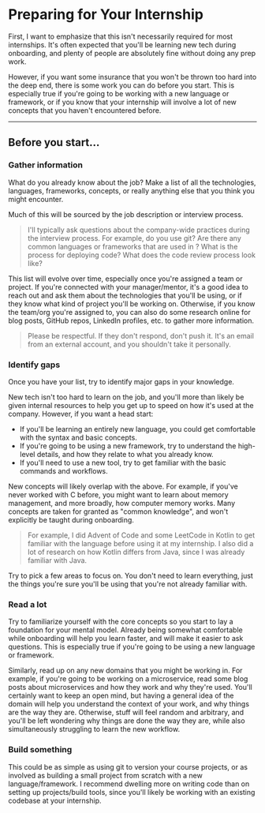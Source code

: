 # Preparing for Your Internship

First, I want to emphasize that this isn't necessarily required for most internships. It's often expected that you'll be learning new tech during onboarding, and plenty of people are absolutely fine without doing any prep work.

However, if you want some insurance that you won't be thrown too hard into the deep end, there is some work you can do before you start. This is especially true if you're going to be working with a new language or framework, or if you know that your internship will involve a lot of new concepts that you haven't encountered before.

---

## Before you start...

### Gather information

What do you already know about the job? Make a list of all the technologies, languages, frameworks, concepts, or really anything else that you think you might encounter.

Much of this will be sourced by the job description or interview process.

> I'll typically ask questions about the company-wide practices during the interview process. For example, do you use git? Are there any common languages or frameworks that are used in <X>? What is the process for deploying code? What does the code review process look like?

This list will evolve over time, especially once you're assigned a team or project. If you're connected with your manager/mentor, it's a good idea to reach out and ask them about the technologies that you'll be using, or if they know what kind of project you'll be working on. Otherwise, if you know the team/org you're assigned to, you can also do some research online for blog posts, GitHub repos, LinkedIn profiles, etc. to gather more information.

> Please be respectful. If they don't respond, don't push it. It's an email from an external account, and you shouldn't take it personally.

### Identify gaps

Once you have your list, try to identify major gaps in your knowledge.

New tech isn't too hard to learn on the job, and you'll more than likely be given internal resources to help you get up to speed on how it's used at the company. However, if you want a head start:

- If you'll be learning an entirely new language, you could get comfortable with the syntax and basic concepts.
- If you're going to be using a new framework, try to understand the high-level details, and how they relate to what you already know.
- If you'll need to use a new tool, try to get familiar with the basic commands and workflows.

New concepts will likely overlap with the above. For example, if you've never worked with C before, you might want to learn about memory management, and more broadly, how computer memory works. Many concepts are taken for granted as "common knowledge", and won't explicitly be taught during onboarding.

> For example, I did Advent of Code and some LeetCode in Kotlin to get familiar with the language before using it at my internship. I also did a lot of research on how Kotlin differs from Java, since I was already familiar with Java.

Try to pick a few areas to focus on. You don't need to learn everything, just the things you're sure you'll be using that you're not already familiar with.

### Read a lot

Try to familiarize yourself with the core concepts so you start to lay a foundation for your mental model. Already being somewhat comfortable while onboarding will help you learn faster, and will make it easier to ask questions. This is especially true if you're going to be using a new language or framework.

Similarly, read up on any new domains that you might be working in. For example, if you're going to be working on a microservice, read some blog posts about microservices and how they work and why they're used. You'll certainly want to keep an open mind, but having a general idea of the domain will help you understand the context of your work, and why things are the way they are. Otherwise, stuff will feel random and arbitrary, and you'll be left wondering why things are done the way they are, while also simultaneously struggling to learn the new workflow.

### Build something

This could be as simple as using git to version your course projects, or as involved as building a small project from scratch with a new language/framework. I recommend dwelling more on writing code than on setting up projects/build tools, since you'll likely be working with an existing codebase at your internship.